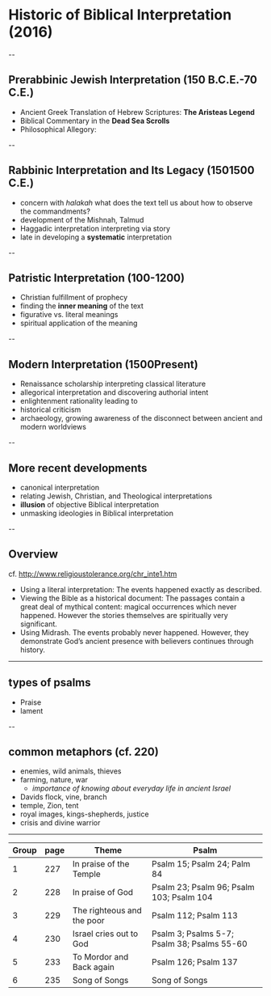 # Historic of Biblical Interpretation (2016)

--

## Prerabbinic Jewish Interpretation (150 B.C.E.-70 C.E.)
-   Ancient Greek Translation of Hebrew Scriptures: **The Aristeas Legend**
-   Biblical Commentary in the **Dead Sea Scrolls**
-   Philosophical Allegory: 


--

## Rabbinic Interpretation and Its Legacy (1501500 C.E.)
-   concern with *halakah*  what does the text tell us about how to observe the commandments?
-   development of the Mishnah, Talmud
-   Haggadic interpretation  interpreting via story
-   late in developing a **systematic** interpretation

--


## Patristic Interpretation (100-1200)
-   Christian fulfillment of prophecy
-   finding the **inner meaning** of the text
-   figurative vs. literal meanings
-   spiritual application of the meaning

--

## Modern Interpretation (1500Present)
-   Renaissance scholarship  interpreting classical literature
-   allegorical interpretation and discovering authorial intent
-   enlightenment rationality leading to 
-   historical criticism
-   archaeology, growing awareness of the disconnect between ancient and modern worldviews

--

## More recent developments
-   canonical interpretation
-   relating Jewish, Christian, and Theological interpretations
-   **illusion** of objective Biblical interpretation
-   unmasking ideologies in Biblical interpretation

--

## Overview
cf.  <http://www.religioustolerance.org/chr_inte1.htm>


- Using a literal interpretation: The events happened exactly as described.
- Viewing the Bible as a historical document: The passages contain a great deal of mythical content:  magical occurrences which never happened. However the stories themselves are spiritually very significant.
- Using Midrash. The events probably never happened. However, they demonstrate God&rsquo;s ancient presence with believers continues through history.


---

## types of psalms

-   Praise
-   lament

--

## common metaphors (cf. 220)

- enemies, wild animals, thieves
- farming, nature, war
    - *importance of knowing about everyday life in ancient Israel*
- Davids flock, vine, branch
- temple, Zion, tent
- royal images, kings-shepherds, justice
- crisis and divine warrior

 
---

| Group | page | Theme                     | Psalm                                      |
|------|-----|----------------------------|--------------------------------------------|
| 1   | 227 | In praise of the Temple    | Psalm 15; Psalm 24; Palm 84                 |
|  2  | 228 | In praise of God           | Psalm 23; Psalm 96; Psalm 103; Psalm 104    |
|  3  | 229 | The righteous and the poor | Psalm 112; Psalm 113                        |
|  4  | 230 | Israel cries out to God    | Psalm 3; Psalms 5-7; Psalm 38; Psalms 55-60 |
|  5  | 233 | To Mordor and Back again   | Psalm 126; Psalm 137                        |
|  6  | 235 | Song of Songs              | Song of Songs                               |
